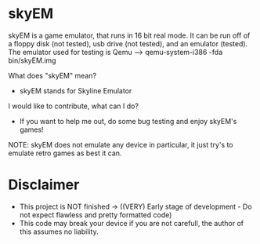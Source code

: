# skyEM
skyEM is a game emulator, that runs in 16 bit real mode.
It can be run off of a floppy disk (not tested), usb drive (not tested), and an emulator (tested).
The emulator used for testing is Qemu --> qemu-system-i386 -fda bin/skyEM.img


What does "skyEM" mean?
  - skyEM stands for Skyline Emulator

I would like to contribute, what can I do?
  - If you want to help me out, do some bug testing and enjoy skyEM's games!

NOTE: skyEM does not emulate any device in particular, it just try's to emulate retro games as best it can.


# Disclaimer
- This project is NOT finished -> ((VERY) Early stage of development - Do not expect flawless and pretty formatted code)
- This code may break your device if you are not carefull, the author of this assumes no liability.
